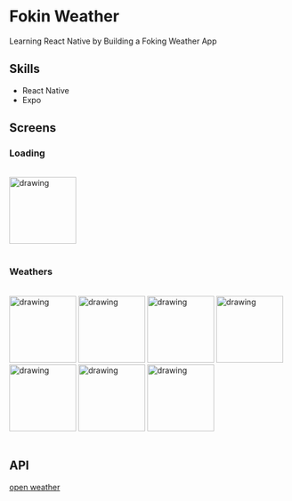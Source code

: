 # Fokin Weather

Learning React Native by Building a Foking Weather App

## Skills

- React Native
- Expo

## Screens

### Loading

<br />

  <img align="center" src="https://user-images.githubusercontent.com/62231339/124704494-26106e00-df2f-11eb-9dc9-caf74b16c61e.jpg" alt="drawing" width="120" />

<br />
<br />

### Weathers

<br />

  <img src="https://user-images.githubusercontent.com/62231339/124704492-2577d780-df2f-11eb-8178-23e95321171a.jpg" alt="drawing" width="120" />

  <img src="https://user-images.githubusercontent.com/62231339/124704488-24df4100-df2f-11eb-80e5-384c2a3bceec.jpg" alt="drawing" width="120" />

  <img src="https://user-images.githubusercontent.com/62231339/124704496-26106e00-df2f-11eb-9b45-0b6b69f24e47.jpg" alt="drawing" width="120" />

  <img src="https://user-images.githubusercontent.com/62231339/124704496-26106e00-df2f-11eb-9b45-0b6b69f24e47.jpg" alt="drawing" width="120" />

  <img src="https://user-images.githubusercontent.com/62231339/124704499-26a90480-df2f-11eb-9cb3-e2a089929240.jpg" alt="drawing" width="120" />

  <img src="https://user-images.githubusercontent.com/62231339/124704500-26a90480-df2f-11eb-85cf-88e14196f4a7.jpg" alt="drawing" width="120" />

  <img src="https://user-images.githubusercontent.com/62231339/124704501-27419b00-df2f-11eb-9724-58288242f966.jpg" alt="drawing" width="120" />

<br />
<br />

## API

[open weather](https://openweathermap.org/api)
